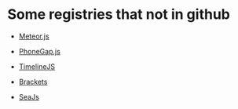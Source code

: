 Some registries that not in github
============

* [Meteor.js](https://www.meteor.com/)

* [PhoneGap.js](http://phonegap.com/)

* [TimelineJS](http://timeline.knightlab.com/)

* [Brackets](Brackets.io)

* [SeaJs](http://seajs.org/) 

